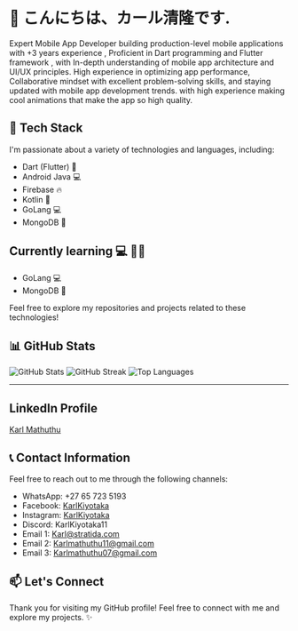 # 👋 こんにちは、カール清隆です.

Expert Mobile App Developer building production-level mobile applications with +3 years experience , Proficient in Dart programming and Flutter framework , with In-depth understanding of mobile app architecture and UI/UX principles. High experience in optimizing app performance, Collaborative mindset with excellent problem-solving skills, and staying updated
with mobile app development trends. with high experience making cool animations that make the app so high quality.

## 🔧 Tech Stack

I'm passionate about a variety of technologies and languages, including:

- Dart (Flutter) :iphone:
- Android Java 💻
- Firebase :fire:
- Kotlin :rocket:
- GoLang 💻
- MongoDB 🥬

## Currently learning :computer: 👨‍💻

 - GoLang 💻
 - MongoDB 🥬

Feel free to explore my repositories and projects related to these technologies!

## 📊 GitHub Stats
![GitHub Stats](https://github-readme-stats.vercel.app/api?username=Karlmathuthu&theme=dark&hide_border=false&include_all_commits=false&count_private=false)
![GitHub Streak](https://github-readme-streak-stats.herokuapp.com/?user=Karlmathuthu&theme=dark&hide_border=false)
![Top Languages](https://github-readme-stats.vercel.app/api/top-langs/?username=Karlmathuthu&theme=dark&hide_border=false&include_all_commits=false&count_private=false&layout=compact)

---

## LinkedIn Profile

<div class="badge-base LI-profile-badge" data-locale="en_US" data-size="large" data-theme="light" data-type="HORIZONTAL" data-vanity="karlmathuthu" data-version="v1"><a class="badge-base__link LI-simple-link" href="https://za.linkedin.com/in/karlmathuthu?trk=profile-badge">Karl Mathuthu</a></div>
                            

## 📞 Contact Information

Feel free to reach out to me through the following channels:

- WhatsApp: +27 65 723 5193
- Facebook: [KarlKiyotaka](https://www.facebook.com/KarlKiyotaka)
- Instagram: [KarlKiyotaka](https://www.instagram.com/KarlKiyotaka)
- Discord: KarlKiyotaka11
- Email 1: Karl@stratida.com
- Email 2: Karlmathuthu11@gmail.com
- Email 3: Karlmathuthu07@gmail.com

## 📫 Let's Connect

Thank you for visiting my GitHub profile! Feel free to connect with me and explore my projects. ✨
